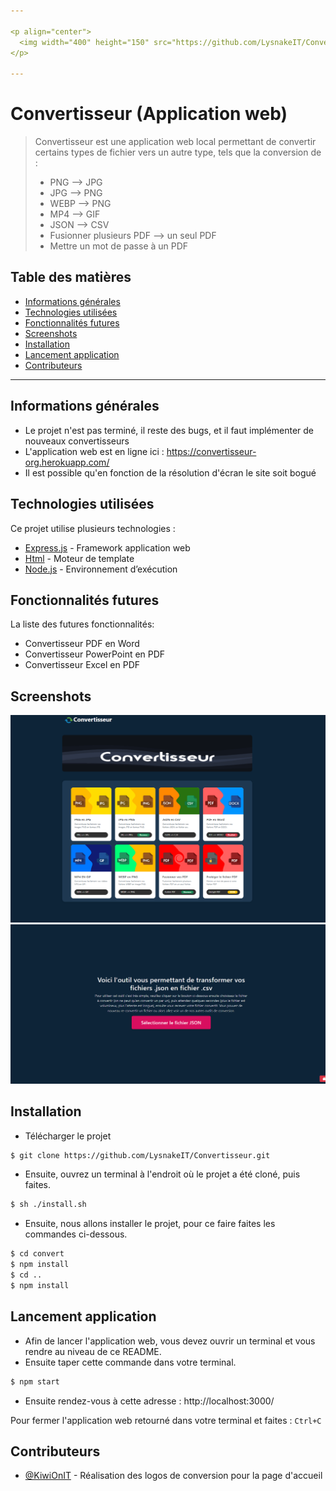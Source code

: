 ```yaml
---

<p align="center">
  <img width="400" height="150" src="https://github.com/LysnakeIT/Convertisseur/blob/main/public/images/contact.png">
</p>

---
```

# Convertisseur (Application web)
> Convertisseur est une application web local permettant de convertir certains types de fichier vers un autre type, tels que la conversion de :
> - PNG --> JPG
> - JPG --> PNG
> - WEBP --> PNG
> - MP4 --> GIF
> - JSON --> CSV
> - Fusionner plusieurs PDF --> un seul PDF
> - Mettre un mot de passe à un PDF


## Table des matières
* [Informations générales](#informations-générales)
* [Technologies utilisées](#technologies-utilisées)
* [Fonctionnalités futures](#fonctionnalités-futures)
* [Screenshots](#screenshots)
* [Installation](#installation)
* [Lancement application](#lancement-application)
* [Contributeurs](#contributeurs)

---

## Informations générales
- Le projet n'est pas terminé, il reste des bugs, et il faut implémenter de nouveaux convertisseurs
- L'application web est en ligne ici : https://convertisseur-org.herokuapp.com/
- Il est possible qu'en fonction de la résolution d'écran le site soit bogué

## Technologies utilisées
Ce projet utilise plusieurs technologies :
- [Express.js](https://expressjs.com/fr/) - Framework application web
- [Html](https://developer.mozilla.org/fr/docs/Web/HTML) - Moteur de template
- [Node.js](https://nodejs.org/fr/) - Environnement d’exécution

## Fonctionnalités futures
La liste des futures fonctionnalités:
- Convertisseur PDF en Word
- Convertisseur PowerPoint en PDF
- Convertisseur Excel en PDF

## Screenshots
![Home](./public/images/home.png)
![csv](./public/images/csv.png)

## Installation

- Télécharger le projet 
```bash
$ git clone https://github.com/LysnakeIT/Convertisseur.git
```

- Ensuite, ouvrez un terminal à l'endroit où le projet a été cloné, puis faites.
```bash
$ sh ./install.sh
```

- Ensuite, nous allons installer le projet, pour ce faire faites les commandes ci-dessous.
``` bash
$ cd convert
$ npm install
$ cd ..
$ npm install
```

## Lancement application
- Afin de lancer l'application web, vous devez ouvrir un terminal et vous rendre au niveau de ce README.
- Ensuite taper cette commande dans votre terminal.

```bash
$ npm start
```

- Ensuite rendez-vous à cette adresse : http://localhost:3000/

Pour fermer l'application web retourné dans votre terminal et faites : ``Ctrl+C``

## Contributeurs
- [@KiwiOnIT](https://github.com/KiwiOnIT) - Réalisation des logos de conversion pour la page d'accueil
